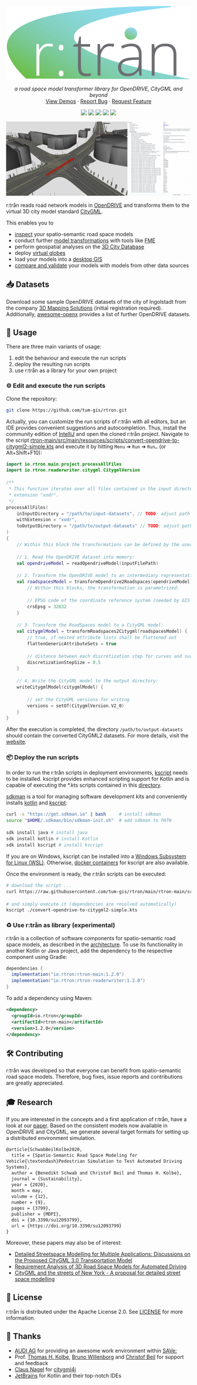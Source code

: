 <p align="center"><a href="https://rtron.io" target="_blank" rel="noopener noreferrer"><img width="500" src="rtron-documentation/src/orchid/resources/assets/images/logo.png" alt="rtron logo"></a></p>

<p align="center">
    <em>a road space model transformer library for OpenDRIVE, CityGML and beyond</em>
    <br />
    <a href="https://rtron.io">View Demos</a>
    ·
    <a href="https://github.com/tum-gis/rtron/issues">Report Bug</a>
    ·
    <a href="https://github.com/tum-gis/rtron/issues">Request Feature</a>
</p>

<p align="center">
    <a href="https://search.maven.org/search?q=io.rtron" title="Latest Release"><img src="https://img.shields.io/maven-central/v/io.rtron/rtron-main?style=for-the-badge"></a>
    <a href="https://github.com/tum-gis/rtron/actions" title="Build Status"><img src="https://img.shields.io/github/workflow/status/tum-gis/rtron/CI?style=for-the-badge"></a>
    <a href="https://github.com/tum-gis/rtron/issues" title="Open Issues"><img src="https://img.shields.io/github/issues/tum-gis/rtron?style=for-the-badge&logo=Github"></a>
    <a title="Language"><img src="https://img.shields.io/github/languages/top/tum-gis/rtron.svg?style=for-the-badge&logo=Kotlin&logoColor=white"></a>
    <a href="./LICENSE" title="License"><img src="https://img.shields.io/github/license/tum-gis/rtron.svg?style=for-the-badge&logo=Apache"></a>
</p>

![rtron preview](rtron-documentation/src/orchid/resources/assets/images/rtron-preview.png)

r:trån reads road network models in [OpenDRIVE](https://www.asam.net/standards/detail/opendrive) and transforms them to the virtual 3D city model standard [CityGML](https://www.opengeospatial.org/standards/citygml).

This enables you to

* [inspect](https://rtron.io/demos/model-inspection) your spatio-semantic road space models
* conduct further [model transformations](https://rtron.io/demos/model-transformations) with tools like [FME](https://www.safe.com/fme/)
* perform geospatial analyses on the [3D City Database](https://rtron.io/demos/3dcitydb)
* deploy [virtual globes](https://rtron.io/demos/web-map)
* load your models into a [desktop GIS](https://rtron.io/demos/desktop-gis)
* [compare and validate](https://rtron.io/demos/model-validation) your models with models from other data sources

## :inbox_tray: Datasets 

Download some sample OpenDRIVE datasets of the city of Ingolstadt from the company [3D Mapping Solutions](https://www.3d-mapping.de/en/customer-area/demo-data) (initial registration required).
Additionally, [awesome-openx](https://github.com/b-schwab/awesome-openx#datasets) provides a list of further OpenDRIVE datasets.

## :rocket: Usage

There are three main variants of usage:

1. edit the behaviour and execute the run scripts
2. deploy the resulting run scripts
3. use r:trån as a library for your own project
  
### :gear: Edit and execute the run scripts

Clone the repository:

```bash
git clone https://github.com/tum-gis/rtron.git
```

Actually, you can customize the run scripts of r:trån with all editors, but an IDE provides convenient suggestions and autocompletion.
Thus, install the community edition of [IntelliJ](https://www.jetbrains.com/idea/download) and open the cloned r:trån project.
Navigate to the script [rtron-main/src/main/resources/scripts/convert-opendrive-to-citygml2-simple.kts](rtron-main/src/main/resources/scripts/convert-opendrive-to-citygml2-simple.kts) and execute it by hitting `Menu` ➔ `Run` ➔ `Run…` (or Alt+Shift+F10):

```kotlin
import io.rtron.main.project.processAllFiles
import io.rtron.readerwriter.citygml.CitygmlVersion

/**
 * This function iterates over all files contained in the input directory that have the
 * extension "xodr".
 */
processAllFiles(
    inInputDirectory = "/path/to/input-datasets", // TODO: adjust path
    withExtension = "xodr",
    toOutputDirectory = "/path/to/output-datasets" // TODO: adjust path
)
{
    // Within this block the transformations can be defined by the user. For example:

    // 1. Read the OpenDRIVE dataset into memory:
    val opendriveModel = readOpendriveModel(inputFilePath)

    // 2. Transform the OpenDRIVE model to an intermediary representation (the RoadSpaces model):
    val roadspacesModel = transformOpendrive2Roadspaces(opendriveModel) {
        // Within this blocks, the transformation is parametrized:

        // EPSG code of the coordinate reference system (needed by GIS applications)
        crsEpsg = 32632
    }

    // 3. Transform the RoadSpaces model to a CityGML model:
    val citygmlModel = transformRoadspaces2Citygml(roadspacesModel) {
        // true, if nested attribute lists shall be flattened out
        flattenGenericAttributeSets = true

        // distance between each discretization step for curves and surfaces
        discretizationStepSize = 0.5
    }

    // 4. Write the CityGML model to the output directory:
    writeCitygmlModel(citygmlModel) {

        // set the CityGML versions for writing
        versions = setOf(CitygmlVersion.V2_0)
    }
}
```

After the execution is completed, the directory ``/path/to/output-datasets`` should contain the converted CityGML2 datasets.
For more details, visit the [website](https://rtron.io/wiki/edit-and-execute-the-run-scripts).

### :package: Deploy the run scripts

In order to run the r:trån scripts in deployment environments, [kscript](https://github.com/holgerbrandl/kscript) needs to be installed.
kscript provides enhanced scripting support for Kotlin and is capable of executing the *.kts scripts contained in this [directory](rtron-main/src/main/resources/scripts).

[sdkman](https://sdkman.io/install) is a tool for managing software development kits and conveniently installs [kotlin](https://kotlinlang.org/) and [kscript](https://github.com/holgerbrandl/kscript#installation):
```bash
curl -s "https://get.sdkman.io" | bash     # install sdkman
source "$HOME/.sdkman/bin/sdkman-init.sh"  # add sdkman to PATH

sdk install java # install java
sdk install kotlin # install Kotlin
sdk install kscript # install kscript
```
If you are on Windows, kscript can be installed into a [Windows Subsystem for Linux (WSL)](https://docs.microsoft.com/en-us/windows/wsl/install-win10).
Otherwise, [docker containers](https://github.com/holgerbrandl/kscript#run-with-docker) for kscript are also available.

Once the environment is ready, the r:trån scripts can be executed: 
```bash
# download the script ...
curl https://raw.githubusercontent.com/tum-gis/rtron/main/rtron-main/src/main/resources/scripts/convert-opendrive-to-citygml2-simple.kts --output convert-opendrive-to-citygml2-simple.kts

# and simply execute it (dependencies are resolved automatically)
kscript ./convert-opendrive-to-citygml2-simple.kts
```

### :recycle: Use r:trån as library (experimental)

r:trån is a collection of software components for spatio-semantic road space models, as described in the [architecture](https://rtron.io/architecture/).
To use its functionality in another Kotlin or Java project, add the dependency to the respective component using Gradle:

```gradle
dependencies {
  implementation("io.rtron:rtron-main:1.2.0")
  implementation("io.rtron:rtron-readerwriter:1.2.0")
}
```

To add a dependency using Maven:
```xml
<dependency>
  <groupId>io.rtron</groupId>
  <artifactId>rtron-main</artifactId>
  <version>1.2.0</version>
</dependency>
```


## :hammer_and_wrench: Contributing

r:trån was developed so that everyone can benefit from spatio-semantic road space models.
Therefore, bug fixes, issue reports and contributions are greatly appreciated.

## :mortar_board: Research

If you are interested in the concepts and a first application of r:trån, have a look at our [paper](https://doi.org/10.3390/su12093799).
Based on the consistent models now available in OpenDRIVE and CityGML, we generate several target formats for setting up a distributed environment simulation.

```plain
@article{SchwabBeilKolbe2020,
  title = {Spatio-Semantic Road Space Modeling for Vehicle{\textendash}Pedestrian Simulation to Test Automated Driving Systems},
  author = {Benedikt Schwab and Christof Beil and Thomas H. Kolbe},
  journal = {Sustainability},
  year = {2020},
  month = may,
  volume = {12},
  number = {9},
  pages = {3799},
  publisher = {MDPI},
  doi = {10.3390/su12093799},
  url = {https://doi.org/10.3390/su12093799}
}
```

Moreover, these papers may also be of interest:

* [Detailed Streetspace Modelling for Multiple Applications: Discussions on the Proposed CityGML 3.0 Transportation Model](https://doi.org/https://doi.org/10.3390/ijgi9100603)
* [Requirement Analysis of 3D Road Space Models for Automated Driving](https://doi.org/10.5194/isprs-annals-IV-4-W8-99-2019)
* [CityGML and the streets of New York - A proposal for detailed street space modelling](https://doi.org/10.5194/isprs-annals-IV-4-W5-9-2017)

## :memo: License

r:trån is distributed under the Apache License 2.0. See [LICENSE](LICENSE) for more information.

## :handshake: Thanks

* [AUDI AG](https://github.com/audi) for providing an awesome work environment within [SAVe:](https://save-in.digital)
* Prof. [Thomas H. Kolbe](https://www.lrg.tum.de/en/gis/our-team/staff/prof-thomas-h-kolbe/), [Bruno Willenborg](https://www.lrg.tum.de/en/gis/our-team/staff/bruno-willenborg/) and [Christof Beil](https://www.lrg.tum.de/en/gis/our-team/staff/christof-beil/) for support and feedback
* [Claus Nagel](https://github.com/clausnagel) for [citygml4j](https://github.com/citygml4j/citygml4j)
* [JetBrains](https://github.com/JetBrains) for Kotlin and their top-notch IDEs
